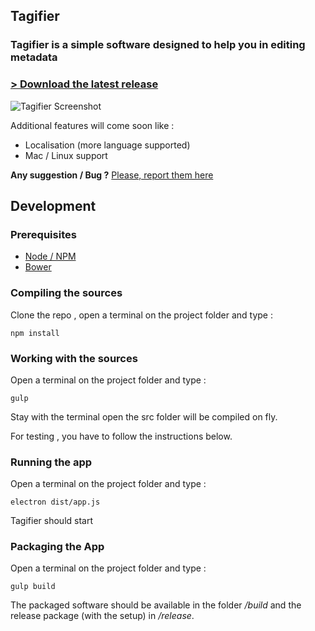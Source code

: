 ## Tagifier

### Tagifier is a simple software designed to help you in editing metadata

### [ > Download the latest release](https://github.com/Cyriaqu3/tagifier/releases/latest)

![Tagifier Screenshot](http://i.imgur.com/CneGeAw.jpg)

Additional features will come soon like :

- Localisation (more language supported)
- Mac / Linux support

**Any suggestion / Bug ?**
[Please, report them here](https://github.com/Cyriaqu3/tagifier/issues)

## Development

### Prerequisites

- [Node / NPM](https://nodejs.org/)
- [Bower](https://bower.io/)

### Compiling the sources

Clone the repo , open a terminal on the project folder and type :

```
npm install
```

### Working with the sources

Open a terminal on the project folder and type :

```
gulp
```
Stay with the terminal open the src folder will be compiled on fly.

For testing , you have to follow the instructions below.

### Running the app

Open a terminal on the project folder and type :

```
electron dist/app.js
```

Tagifier should start

### Packaging the App

Open a terminal on the project folder and type :

```
gulp build
```
The packaged software should be available in the folder */build* and the release package (with the setup) in */release*.
